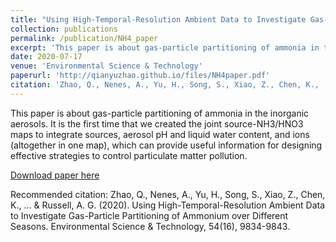 ```yaml
---
title: "Using High-Temporal-Resolution Ambient Data to Investigate Gas-Particle Partitioning of Ammonium over Different Seasons"
collection: publications
permalink: /publication/NH4_paper
excerpt: 'This paper is about gas-particle partitioning of ammonia in the inorganic aerosols. It is the first time that we created the joint source-NH3/HNO3 maps to integrate sources, aerosol pH and liquid water content, and ions (altogether in one map), which can provide useful information for designing effective strategies to control particulate matter pollution.'
date: 2020-07-17
venue: 'Environmental Science & Technology'
paperurl: 'http://qianyuzhao.github.io/files/NH4paper.pdf'
citation: 'Zhao, Q., Nenes, A., Yu, H., Song, S., Xiao, Z., Chen, K., ... & Russell, A. G. (2020). Using High-Temporal-Resolution Ambient Data to Investigate Gas-Particle Partitioning of Ammonium over Different Seasons. Environmental Science & Technology, 54(16), 9834-9843.'
---
```

This paper is about gas-particle partitioning of ammonia in the inorganic aerosols. It is the first time that we created the joint source-NH3/HNO3 maps to integrate sources, aerosol pH and liquid water content, and ions (altogether in one map), which can provide useful information for designing effective strategies to control particulate matter pollution.

[Download paper here](http://qianyuzhao.github.io/files/NH4paper.pdf)

Recommended citation: Zhao, Q., Nenes, A., Yu, H., Song, S., Xiao, Z., Chen, K., ... & Russell, A. G. (2020). Using High-Temporal-Resolution Ambient Data to Investigate Gas-Particle Partitioning of Ammonium over Different Seasons. Environmental Science & Technology, 54(16), 9834-9843.
